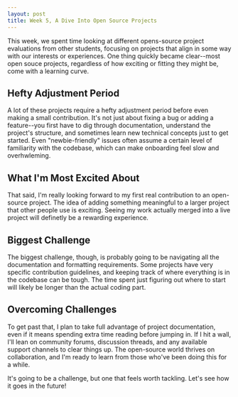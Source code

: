 ```yaml
---
layout: post
title: Week 5, A Dive Into Open Source Projects
---
```


This week, we spent time looking at different opens-source project evaluations from other students, focusing on projects that align in some way with our interests or experiences. One thing quickly became clear--most open souce projects, regardless of how exciting or fitting they might be, come with a learning curve.

<!--more-->

## Hefty Adjustment Period

A lot of these projects require a hefty adjustment period before even making a small contribution. It's not just about fixing a bug or adding a feature--you first have to dig through documentation, understand the project's structure, and sometimes learn new technical concepts just to get started. Even "newbie-friendly" issues often assume a certain level of familiarity with the codebase, which can make onboarding feel slow and overhwleming.

## What I'm Most Excited About

That said, I'm really looking forward to my first real contribution to an open-source project. The idea of adding something meaningful to a larger project that other people use is exciting. Seeing my work actually merged into a live project will definetly be a rewarding experience.  

## Biggest Challenge

The biggest challenge, though, is probably going to be navigating all the documentation and formatting requirements. Some projects have very specific contribution guidelines, and keeping track of where everything is in the codebase can be tough. The time spent just figuring out where to start will likely be longer than the actual coding part.

## Overcoming Challenges

To get past that, I plan to take full advantage of project documentation, even if it means spending extra time reading before jumping in. If I hit a wall, I'll lean on community forums, discussion threads, and any available support channels to clear things up. The open-source world thrives on collaboration, and I'm ready to learn from those who've been doing this for a while.

It's going to be a challenge, but one that feels worth tackling. Let's see how it goes in the future!